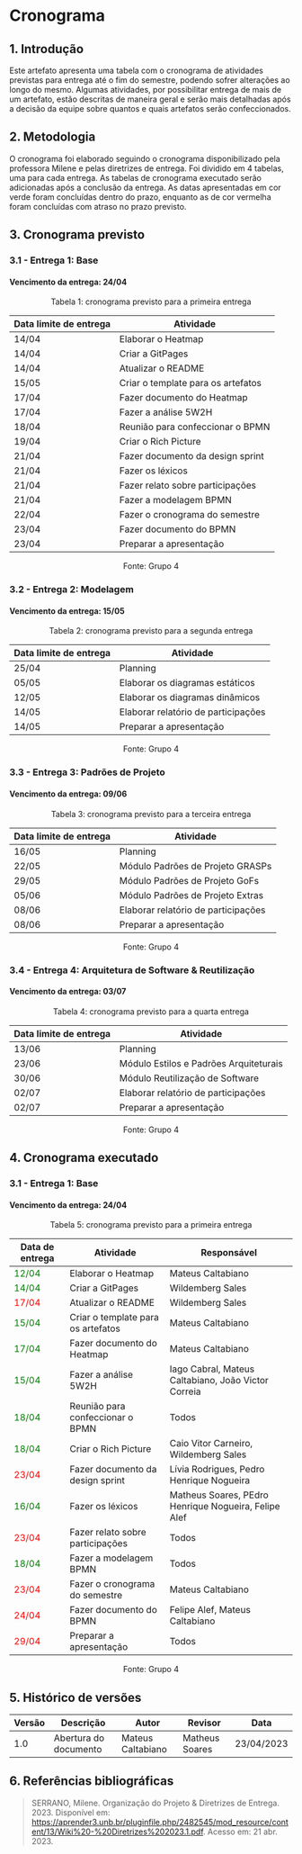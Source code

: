 # Cronograma

## 1. Introdução

Este artefato apresenta uma tabela com o cronograma de atividades previstas para entrega até o fim do semestre, podendo sofrer alterações ao longo do mesmo. Algumas atividades, por possibilitar entrega de mais de um artefato, estão descritas de maneira geral e serão mais detalhadas após a decisão da equipe sobre quantos e quais artefatos serão confeccionados.

## 2. Metodologia

O cronograma foi elaborado seguindo o cronograma disponibilizado pela professora Milene e pelas diretrizes de entrega. Foi dividido em 4 tabelas, uma para cada entrega. As tabelas de cronograma executado serão adicionadas após a conclusão da entrega. As datas apresentadas em cor verde foram concluídas dentro do prazo, enquanto as de cor vermelha foram concluídas com atraso no prazo previsto.

## 3. Cronograma previsto

### 3.1 - Entrega 1: Base

#### Vencimento da entrega: 24/04

<center>
    <p style="font-size: 14px">
        Tabela 1: cronograma previsto para a primeira entrega
    </p>

| Data limite de entrega | Atividade                          |
| ---------------------- | ---------------------------------- |
| 14/04                  | Elaborar o Heatmap                 |
| 14/04                  | Criar a GitPages                   |
| 14/04                  | Atualizar o README                 |
| 15/05                  | Criar o template para os artefatos |
| 17/04                  | Fazer documento do Heatmap         |
| 17/04                  | Fazer a análise 5W2H               |
| 18/04                  | Reunião para confeccionar o BPMN   |
| 19/04                  | Criar o Rich Picture               |
| 21/04                  | Fazer documento da design sprint   |
| 21/04                  | Fazer os léxicos                   |
| 21/04                  | Fazer relato sobre participações   |
| 21/04                  | Fazer a modelagem BPMN             |
| 22/04                  | Fazer o cronograma do semestre     |
| 23/04                  | Fazer documento do BPMN            |
| 23/04                  | Preparar a apresentação            |

<p style="font-size: 14px">
        Fonte: Grupo 4
</p>
</center>
    
### 3.2 - Entrega 2: Modelagem

#### Vencimento da entrega: 15/05

<center>
    <p style="font-size: 14px">
        Tabela 2: cronograma previsto para a segunda entrega
    </p>

| Data limite de entrega | Atividade                           |
| ---------------------- | ----------------------------------- |
| 25/04                  | Planning                            |
| 05/05                  | Elaborar os diagramas estáticos     |
| 12/05                  | Elaborar os diagramas dinâmicos     |
| 14/05                  | Elaborar relatório de participações |
| 14/05                  | Preparar a apresentação             |

<p style="font-size: 14px">
        Fonte: Grupo 4
</p>
</center>

### 3.3 - Entrega 3: Padrões de Projeto

#### Vencimento da entrega: 09/06

<center>
    <p style="font-size: 14px">
        Tabela 3: cronograma previsto para a terceira entrega
    </p>

| Data limite de entrega | Atividade                           |
| ---------------------- | ----------------------------------- |
| 16/05                  | Planning                            |
| 22/05                  | Módulo Padrões de Projeto GRASPs    |
| 29/05                  | Módulo Padrões de Projeto GoFs      |
| 05/06                  | Módulo Padrões de Projeto Extras    |
| 08/06                  | Elaborar relatório de participações |
| 08/06                  | Preparar a apresentação             |

<p style="font-size: 14px">
        Fonte: Grupo 4
</p>
</center>

### 3.4 - Entrega 4: Arquitetura de Software & Reutilização

#### Vencimento da entrega: 03/07

<center>
    <p style="font-size: 14px">
        Tabela 4: cronograma previsto para a quarta entrega
    </p>

| Data limite de entrega | Atividade                              |
| ---------------------- | -------------------------------------- |
| 13/06                  | Planning                               |
| 23/06                  | Módulo Estilos e Padrões Arquiteturais |
| 30/06                  | Módulo Reutilização de Software        |
| 02/07                  | Elaborar relatório de participações    |
| 02/07                  | Preparar a apresentação                |

<p style="font-size: 14px">
        Fonte: Grupo 4
</p>
</center>

## 4. Cronograma executado

### 3.1 - Entrega 1: Base

#### Vencimento da entrega: 24/04

<center>
    <p style="font-size: 14px">
        Tabela 5: cronograma previsto para a primeira entrega
    </p>

| Data de entrega                         | Atividade                          | Responsável                                          |
| --------------------------------------- | ---------------------------------- | ---------------------------------------------------- |
| <span style="color: green">12/04</span> | Elaborar o Heatmap                 | Mateus Caltabiano                                    |
| <span style="color: green">14/04</span> | Criar a GitPages                   | Wildemberg Sales                                     |
| <span style="color: red">17/04</span>   | Atualizar o README                 | Wildemberg Sales                                     |
| <span style="color: green">15/04</span> | Criar o template para os artefatos | Mateus Caltabiano                                    |
| <span style="color: green">17/04</span> | Fazer documento do Heatmap         | Mateus Caltabiano                                    |
| <span style="color: green">15/04</span> | Fazer a análise 5W2H               | Iago Cabral, Mateus Caltabiano, João Victor Correia  |
| <span style="color: green">18/04</span> | Reunião para confeccionar o BPMN   | Todos                                                |
| <span style="color: green">18/04</span> | Criar o Rich Picture               | Caio Vitor Carneiro, Wildemberg Sales                |
| <span style="color: red">23/04</span>   | Fazer documento da design sprint   | Lívia Rodrigues, Pedro Henrique Nogueira             |
| <span style="color: green">16/04</span> | Fazer os léxicos                   | Matheus Soares, PEdro Henrique Nogueira, Felipe Alef |
| <span style="color: red">23/04</span>   | Fazer relato sobre participações   | Todos                                                |
| <span style="color: green">18/04</span> | Fazer a modelagem BPMN             | Todos                                                |
| <span style="color: red">23/04</span>   | Fazer o cronograma do semestre     | Mateus Caltabiano                                    |
| <span style="color: red">24/04</span>   | Fazer documento do BPMN            | Felipe Alef, Mateus Caltabiano                       |
| <span style="color: red">29/04</span>   | Preparar a apresentação            | Todos                                                |

<p style="font-size: 14px">
        Fonte: Grupo 4
</p>
</center>

## 5. Histórico de versões

| Versão | Descrição             | Autor             | Revisor        | Data       |
| ------ | --------------------- | ----------------- | -------------- | ---------- |
| 1.0    | Abertura do documento | Mateus Caltabiano | Matheus Soares | 23/04/2023 |

## 6. Referências bibliográficas

> SERRANO, Milene. Organização do Projeto & Diretrizes de Entrega. 2023. Disponível em: https://aprender3.unb.br/pluginfile.php/2482545/mod_resource/content/13/Wiki%20-%20Diretrizes%202023.1.pdf. Acesso em: 21 abr. 2023.
